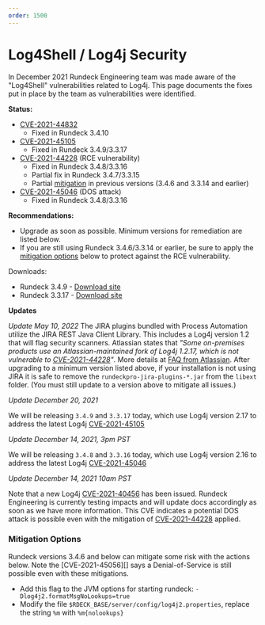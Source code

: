 ```yaml
---
order: 1500
---
```


# Log4Shell / Log4j Security

In December 2021 Rundeck Engineering team was made aware of the "Log4Shell" vulnerabilities related to Log4j.  This page documents the fixes put in place by the team as vulnerabilities were identified.

**Status:**
* [CVE-2021-44832][]
    * Fixed in Rundeck 3.4.10
* [CVE-2021-45105][]
    * Fixed in Rundeck 3.4.9/3.3.17
* [CVE-2021-44228][] (RCE vulnerability)
    *  Fixed in Rundeck 3.4.8/3.3.16
    *  Partial fix in Rundeck 3.4.7/3.3.15
    *  Partial [mitigation](#mitigation-options) in previous versions (3.4.6 and 3.3.14 and earlier)
* [CVE-2021-45046][] (DOS attack)
    *  Fixed in Rundeck 3.4.8/3.3.16

**Recommendations:**

* Upgrade as soon as possible.  Minimum versions for remediation are listed below.
* If you are still using Rundeck 3.4.6/3.3.14 or earlier, be sure to apply the [mitigation options](#mitigation-options) below to protect against the RCE vulnerability.

Downloads:

* Rundeck 3.4.9 - [Download site][]
* Rundeck 3.3.17 - [Download site][]

**Updates**

_Update May 10, 2022_
The JIRA plugins bundled with Process Automation utilize the JIRA REST Java Client Library.  This includes a Log4j version 1.2 that will flag security scanners.  Atlassian states that _"Some on-premises products use an Atlassian-maintained fork of Log4j 1.2.17, which is not vulnerable to [CVE-2021-44228][]"_.
More details at [FAQ from Atlassian](https://confluence.atlassian.com/kb/faq-for-cve-2021-44228-1103069406.html).
After upgrading to a minimum version listed above, if your installation is not using JIRA it is safe to remove the `rundeckpro-jira-plugins-*.jar` from the `libext` folder.  (You must still update to a version above to mitigate all issues.)

_Update December 20, 2021_

We will be releasing `3.4.9` and `3.3.17` today, which use Log4j version 2.17 to address the latest Log4j [CVE-2021-45105][]


_Update December 14, 2021, 3pm PST_

We will be releasing `3.4.8` and `3.3.16` today, which use Log4j version 2.16 to address the latest Log4j [CVE-2021-45046][]


_Update December 14, 2021 10am PST_

Note that a new Log4j [CVE-2021-40456][] has been issued. Rundeck Engineering is currently testing impacts and will update docs accordingly as soon as we have more information.
This CVE indicates a potential DOS attack is possible even with the mitigation of [CVE-2021-44228][] applied.

### Mitigation Options

Rundeck versions 3.4.6 and below can mitigate some risk with the actions below.  Note the [CVE-2021-45056][] says a Denial-of-Service is still possible even with these mitigations.

* Add this flag to the JVM options for starting rundeck: `-Dlog4j2.formatMsgNoLookups=true`
* Modify the file `$RDECK_BASE/server/config/log4j2.properties`, replace the string `%m` with `%m{nolookups}`

[Download site]: https://download.rundeck.com
[CVE-2021-44832]: https://cve.mitre.org/cgi-bin/cvename.cgi?name=CVE-2021-44832
[CVE-2021-44228]: https://cve.mitre.org/cgi-bin/cvename.cgi?name=CVE-2021-44228
[CVE-2021-45046]: https://cve.mitre.org/cgi-bin/cvename.cgi?name=CVE-2021-45046
[CVE-2021-45105]: https://cve.mitre.org/cgi-bin/cvename.cgi?name=CVE-2021-45105
[CVE-2021-40456]: https://cve.mitre.org/cgi-bin/cvename.cgi?name=CVE-2021-40456
